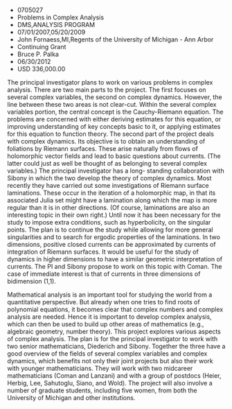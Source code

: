 
* 0705027
* Problems in Complex Analysis
* DMS,ANALYSIS PROGRAM
* 07/01/2007,05/20/2009
* John Fornaess,MI,Regents of the University of Michigan - Ann Arbor
* Continuing Grant
* Bruce P. Palka
* 06/30/2012
* USD 336,000.00

The principal investigator plans to work on various problems in complex
analysis. There are two main parts to the project. The first focuses on several
complex variables, the second on complex dynamics. However, the line between
these two areas is not clear-cut. Within the several complex variables portion,
the central concept is the Cauchy-Riemann equation. The problems are concerned
with either deriving estimates for this equation, or improving understanding of
key concepts basic to it, or applying estimates for this equation to function
theory. The second part of the project deals with complex dynamics. Its
objective is to obtain an understanding of foliations by Riemann surfaces. These
arise naturally from flows of holomorphic vector fields and lead to basic
questions about currents. (The latter could just as well be thought of as
belonging to several complex variables.) The principal investigator has a long-
standing collaboration with Sibony in which the two develop the theory of
complex dynamics. Most recently they have carried out some investigations of
Riemann surface laminations. These occur in the iteration of a holomorphic map,
in that its associated Julia set might have a lamination along which the map is
more regular than it is in other directions. (Of course, laminations are also an
interesting topic in their own right.) Until now it has been necessary for the
study to impose extra conditions, such as hyperbolicity, on the singular points.
The plan is to continue the study while allowing for more general singularities
and to search for ergodic properties of the laminations. In two dimensions,
positive closed currents can be approximated by currents of integration of
Riemann surfaces. It would be useful for the study of dynamics in higher
dimensions to have a similar geometric interpretation of currents. The PI and
Sibony propose to work on this topic with Coman. The case of immediate interest
is that of currents in three dimensions of bidimension (1,1).

Mathematical analysis is an important tool for studying the world from a
quantitative perspective. But already when one tries to find roots of polynomial
equations, it becomes clear that complex numbers and complex analysis are
needed. Hence it is important to develop complex analysis, which can then be
used to build up other areas of mathematics (e.g., algebraic geometry, number
theory). This project explores various aspects of complex analysis. The plan is
for the principal investigator to work with two senior mathematicians, Diederich
and Sibony. Together the three have a good overview of the fields of several
complex variables and complex dynamics, which benefits not only their joint
projects but also their work with younger mathematicians. They will work with
two midcareer mathematicians (Coman and Lanzani) and with a group of postdocs
(Heier, Herbig, Lee, Sahutoglu, Siano, and Wold). The project will also involve
a number of graduate students, including five women, from both the University of
Michigan and other institutions.
